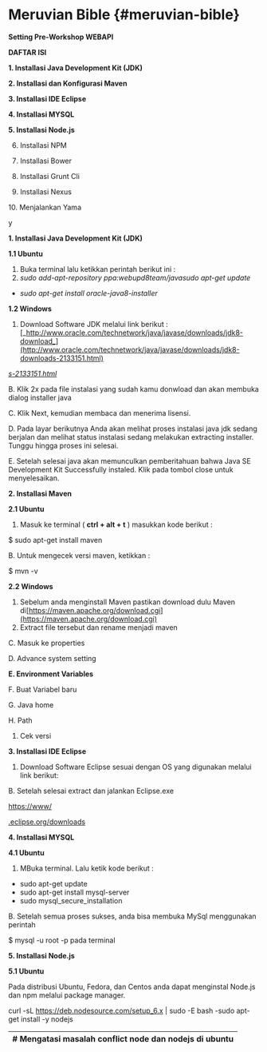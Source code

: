 # Meruvian Bible {#meruvian-bible}

**Setting Pre-Workshop WEBAPI**

**DAFTAR ISI**

**1. Installasi Java Development Kit (JDK)**

**2. Installasi dan Konfigurasi Maven**

**3. Installasi IDE Eclipse**

**4. Installasi MYSQL**

**5. Installasi Node.js**

6. Installasi NPM

7. Installasi Bower

8. Installasi Grunt Cli

9. Installasi Nexus

10\. Menjalankan Yama

y

**1\. Installasi Java Development Kit (JDK)**

**1.1 Ubuntu**

1.  Buka terminal lalu ketikkan perintah berikut ini :
2.  _sudo add-apt-repository ppa:webupd8team/javasudo apt-get update_

*   _sudo apt-get install oracle-java8-installer_

**1.2 Windows**

1.  Download Software JDK melalui link berikut : [_http://www.oracle.com/technetwork/java/javase/downloads/jdk8-download_](http://www.oracle.com/technetwork/java/javase/downloads/jdk8-downloads-2133151.html)

[_s-2133151.html_](http://www.oracle.com/technetwork/java/javase/downloads/jdk8-downloads-2133151.html)

B. Klik 2x pada file instalasi yang sudah kamu donwload dan akan membuka dialog installer java

C. Klik Next, kemudian membaca dan menerima lisensi.

D. Pada layar berikutnya Anda akan melihat proses instalasi java jdk sedang berjalan dan melihat status instalasi sedang melakukan extracting installer. Tunggu hingga proses ini selesai.

E. Setelah selesai java akan memunculkan pemberitahuan bahwa Java SE Development Kit Successfully instaled. Klik pada tombol close untuk menyelesaikan.

**2\. Installasi Maven**

**2.1 Ubuntu**

1.  Masuk ke terminal ( **ctrl + alt + t** ) masukkan kode berikut :

$ sudo apt-get install maven

B. Untuk mengecek versi maven, ketikkan :

$ mvn -v

**2.2 Windows**

1.  Sebelum anda menginstall Maven pastikan download dulu Maven di[https://maven.apache.org/download.cgi](https://maven.apache.org/download.cgi)
2.  Extract file tersebut dan rename menjadi maven

C. Masuk ke properties

D. Advance system setting

**E. Environment Variables**

F. Buat Variabel baru

G. Java home

H. Path

1.  Cek versi

**3\. Installasi IDE Eclipse**

1.  Download Software Eclipse sesuai dengan OS yang digunakan melalui link berikut:

B. Setelah selesai extract dan jalankan Eclipse.exe

[https://www/](https://www.eclipse.org/downloads/)

[.eclipse.org/downloads](https://www.eclipse.org/downloads/)

**4\. Installasi MYSQL**

**4.1 Ubuntu**

1.  MBuka terminal. Lalu ketik kode berikut :

*   sudo apt-get update
*   sudo apt-get install mysql-server
*   sudo mysql_secure_installation

B. Setelah semua proses sukses, anda bisa membuka MySql menggunakan perintah

$ mysql -u root -p pada terminal

**5\. Installasi Node.js**

**5.1 Ubuntu**

Pada distribusi Ubuntu, Fedora, dan Centos anda dapat menginstal Node.js dan npm melalui package manager.

curl -sL https://deb.nodesource.com/setup_6.x | sudo -E bash -sudo apt-get install -y nodejs

| # Mengatasi masalah conflict node dan nodejs di ubuntu |
| --- |